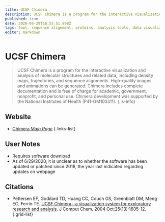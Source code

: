 ```yaml
---
title: UCSF Chimera
description: UCSF Chimera is a program for the interactive visualization and analysis of molecular structures and related data, including density maps, trajectories, and sequence alignments.
published: true
date: 2020-06-29T16:55:51.898Z
tags: tool, sequence alignment, proteins, analysis tools, data visualization, structural analysis
editor: markdown
---
```


# UCSF Chimera

> UCSF Chimera is a program for the interactive visualization and analysis of molecular structures and related data, including density maps, trajectories, and sequence alignments. High-quality images and animations can be generated. Chimera includes complete documentation and is free of charge for academic, government, nonprofit, and personal use. Chimera development was supported by the National Institutes of Health (P41-GM103311).
{.is-info}

 

## Website 

- [Chimera *Main Page*](http://www.cgl.ucsf.edu/chimera/)
 {.links-list}
 
## User Notes
- Requires software download
- As of 6/29/2020, it is unclear as to whether the software has been updated or patched since 2018, the year last indicated regarding updates on webpage

 
## Citations

- Pettersen EF, Goddard TD, Huang CC, Couch GS, Greenblatt DM, Meng EC, Ferrin TE. [UCSF Chimera--a visualization system for exploratory research and analysis](http://www.ncbi.nlm.nih.gov/pubmed/15264254). J Comput Chem. 2004 Oct;25(13):1605-12. 
{.grid-list}

 